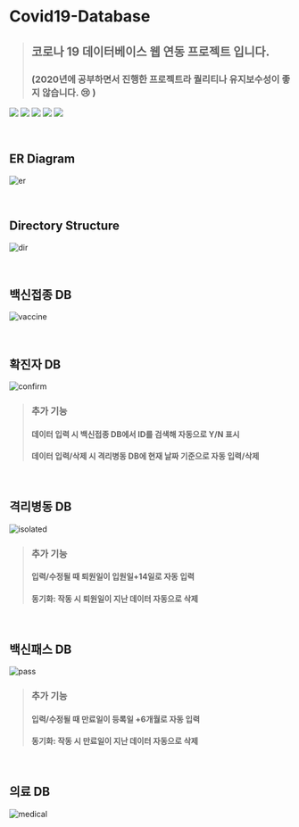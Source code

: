 # Covid19-Database
> ## 코로나 19 데이터베이스 웹 연동 프로젝트 입니다.
> ### (2020년에 공부하면서 진행한 프로젝트라 퀄리티나 유지보수성이 좋지 않습니다. :cry: )

<img src="https://img.shields.io/badge/amazon ec2-FF9900?style=for-the-badge&logo=amazonec2&logoColor=white"> <img src="https://img.shields.io/badge/oracle-F80000?style=for-the-badge&logo=oracle&logoColor=white"> 
<img src="https://img.shields.io/badge/html5-E34F26?style=for-the-badge&logo=html5&logoColor=white"> 
<img src="https://img.shields.io/badge/apache-D22128?style=for-the-badge&logo=apache&logoColor=white"> 
<img src="https://img.shields.io/badge/php-777BB4?style=for-the-badge&logo=php&logoColor=white"> 

</br>

## ER Diagram
![er](https://github.com/orange11th/Covid19-Database/assets/82896260/99ed5592-ac24-443d-ba1d-2d7a68e5f130)

</br>

## Directory Structure
![dir](https://github.com/orange11th/Covid19-Database/assets/82896260/e12c4f0d-bdcd-4689-ade8-fafc3bea25dc)

</br>

## 백신접종 DB
![vaccine](https://github.com/orange11th/Covid19-Database/assets/82896260/f16b6f0c-6eb0-4202-a3f6-05a308f6dbf2)

</br>

## 확진자 DB
![confirm](https://github.com/orange11th/Covid19-Database/assets/82896260/a0ad9851-9c95-43a6-8f83-7d9331bd0c1d)
> ### 추가 기능
> #### 데이터 입력 시 백신접종 DB에서 ID를 검색해 자동으로 Y/N 표시
> #### 데이터 입력/삭제 시 격리병동 DB에 현재 날짜 기준으로 자동 입력/삭제

</br>

## 격리병동 DB
![isolated](https://github.com/orange11th/Covid19-Database/assets/82896260/fe85bac8-9e19-4caa-8f82-c9779603a57f)
> ### 추가 기능
> #### 입력/수정될 때 퇴원일이 입원일+14일로 자동 입력
> #### 동기화: 작동 시 퇴원일이 지난 데이터 자동으로 삭제

</br>

## 백신패스 DB
![pass](https://github.com/orange11th/Covid19-Database/assets/82896260/6f6672da-35e6-447a-ba4c-c5be60025c8d)
> ### 추가 기능
> #### 입력/수정될 때 만료일이 등록일 +6개월로 자동 입력 
> #### 동기화: 작동 시 만료일이 지난 데이터 자동으로 삭제

</br>

## 의료 DB
![medical](https://github.com/orange11th/Covid19-Database/assets/82896260/319cbdb1-cc41-4a37-b979-c148a3bc8561)

</br>
